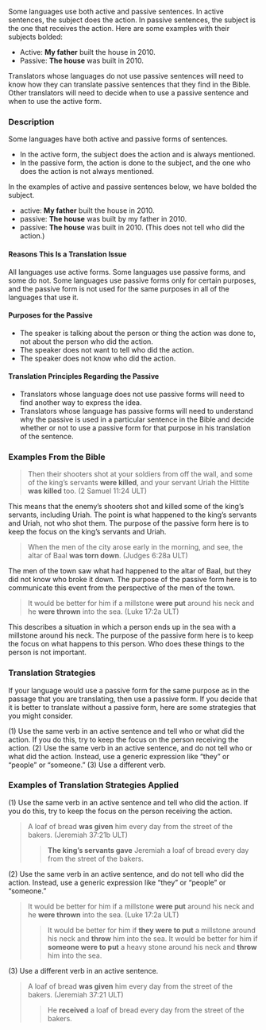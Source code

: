 Some languages use both active and passive sentences. In active sentences, the subject does the action. In passive sentences, the subject is the one that receives the action. Here are some examples with their subjects bolded:

* Active: **My father** built the house in 2010.
* Passive: **The house** was built in 2010.

Translators whose languages do not use passive sentences will need to know how they can translate passive sentences that they find in the Bible. Other translators will need to decide when to use a passive sentence and when to use the active form.

### Description

Some languages have both active and passive forms of sentences.

* In the active form, the subject does the action and is always mentioned.
* In the passive form, the action is done to the subject, and the one who does the action is not always mentioned.

In the examples of active and passive sentences below, we have bolded the subject.

* active: **My father** built the house in 2010.
* passive: **The house** was built by my father in 2010.
* passive: **The house** was built in 2010. (This does not tell who did the action.)

#### Reasons This Is a Translation Issue

All languages use active forms. Some languages use passive forms, and some do not. Some languages use passive forms only for certain purposes, and the passive form is not used for the same purposes in all of the languages that use it.

#### Purposes for the Passive

* The speaker is talking about the person or thing the action was done to, not about the person who did the action.
* The speaker does not want to tell who did the action.
* The speaker does not know who did the action.

#### Translation Principles Regarding the Passive

* Translators whose language does not use passive forms will need to find another way to express the idea.
* Translators whose language has passive forms will need to understand why the passive is used in a particular sentence in the Bible and decide whether or not to use a passive form for that purpose in his translation of the sentence.

### Examples From the Bible

> Then their shooters shot at your soldiers from off the wall, and some of the king’s servants **were killed**, and your servant Uriah the Hittite **was killed** too. (2 Samuel 11:24 ULT)

This means that the enemy’s shooters shot and killed some of the king’s servants, including Uriah. The point is what happened to the king’s servants and Uriah, not who shot them. The purpose of the passive form here is to keep the focus on the king’s servants and Uriah.

> When the men of the city arose early in the morning, and see, the altar of Baal **was torn down**. (Judges 6:28a ULT)

The men of the town saw what had happened to the altar of Baal, but they did not know who broke it down. The purpose of the passive form here is to communicate this event from the perspective of the men of the town.

> It would be better for him if a millstone **were put** around his neck and he **were thrown** into the sea. (Luke 17:2a ULT)

This describes a situation in which a person ends up in the sea with a millstone around his neck. The purpose of the passive form here is to keep the focus on what happens to this person. Who does these things to the person is not important.

### Translation Strategies

If your language would use a passive form for the same purpose as in the passage that you are translating, then use a passive form. If you decide that it is better to translate without a passive form, here are some strategies that you might consider.

(1) Use the same verb in an active sentence and tell who or what did the action. If you do this, try to keep the focus on the person receiving the action.
(2) Use the same verb in an active sentence, and do not tell who or what did the action. Instead, use a generic expression like “they” or “people” or “someone.”
(3) Use a different verb.

### Examples of Translation Strategies Applied

(1) Use the same verb in an active sentence and tell who did the action. If you do this, try to keep the focus on the person receiving the action.<br>

> A loaf of bread **was given** him every day from the street of the bakers. (Jeremiah 37:21b ULT)
>
> > **The king’s servants gave** Jeremiah a loaf of bread every day from the street of the bakers.

(2) Use the same verb in an active sentence, and do not tell who did the action. Instead, use a generic expression like “they” or “people” or “someone.”<br>

> It would be better for him if a millstone **were put** around his neck and he **were thrown** into the sea. (Luke 17:2a ULT)
>
> > It would be better for him if **they were to put** a millstone around his neck and **throw** him into the sea.
> > It would be better for him if **someone were to put** a heavy stone around his neck and **throw** him into the sea.

(3) Use a different verb in an active sentence.<br>

> A loaf of bread **was given** him every day from the street of the bakers. (Jeremiah 37:21 ULT)
>
> > He **received** a loaf of bread every day from the street of the bakers.
